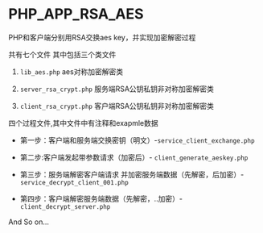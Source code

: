 # PHP_APP_RSA_AES
PHP和客户端分别用RSA交换aes key，并实现加密解密过程

共有七个文件
其中包括三个类文件
 1. `lib_aes.php` aes对称加密解密类
 
 2. `server_rsa_crypt.php` 服务端RSA公钥私钥非对称加密解密类
 
 3. `client_rsa_crypt.php` 客户端RSA公钥私钥非对称加密解密类

四个过程文件,其中文件中有注释和exapmle数据

- 第一步：客户端和服务端交换密钥（明文）-`service_client_exchange.php`
- 第二步:客户端发起带参数请求（加密后）- `client_generate_aeskey.php`

- 第三步：服务端解密客户端请求
   并加密服务端数据（先解密，后加密）-`service_decrypt_client_001.php`

- 第四步：客户端解密服务端数据（先解密，..加密）-`client_decrypt_server.php`

And So on...


